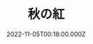 ---
date: 2022-11-05T00:18:00.000Z
image: /img/gallery-sohosai2022-theme-18.jpg
title: 秋の紅
name: 知識情報・図書館学類4年　やま
description: 京都旅行の際撮った紅葉です。
---